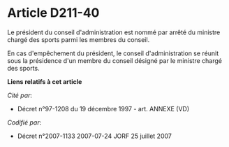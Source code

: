 # Article D211-40

Le président du conseil d'administration est nommé par arrêté du ministre chargé des sports parmi les membres du conseil.

En cas d'empêchement du président, le conseil d'administration se réunit sous la présidence d'un membre du conseil désigné
par le ministre chargé des sports.

**Liens relatifs à cet article**

_Cité par_:

  - Décret n°97-1208 du 19 décembre 1997 - art. ANNEXE (VD)

_Codifié par_:

  - Décret n°2007-1133 2007-07-24 JORF 25 juillet 2007

